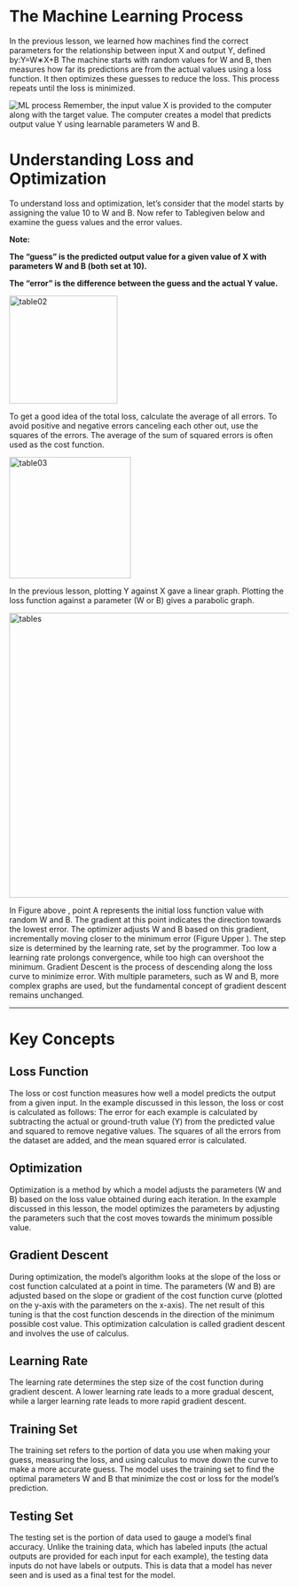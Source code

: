 # The Machine Learning Process
In the previous lesson, we learned how machines find the correct parameters for the relationship between input X and output Y, defined by:Y=W∗X+B
The machine starts with random values for W and B, then measures how far its predictions are from the actual values using a loss function. It 
then optimizes these guesses to reduce the loss. This process repeats until the loss is minimized.

![ML process](https://github.com/Tahir-Dars/AI_ML-Notes-/assets/150343129/52bf2d60-cc3f-4179-afce-49143c9dc11b)
Remember, the input value X is provided to the computer along with the target value. The computer creates a model that predicts output value Y 
using learnable parameters W and B.
# Understanding Loss and Optimization
To understand loss and optimization, let’s consider that the model starts by assigning the value 10 to W and B. Now refer to Tablegiven below and examine the guess values and the error values. 

**Note:**

**The “guess” is the predicted output value for a given value of X with parameters W and B (both set at 10).** 

**The “error” is the difference between the guess and the actual Y value.**

<img width="195" alt="table02" src="https://github.com/Tahir-Dars/AI_ML-Notes-/assets/150343129/831d60fa-704e-43ba-a3e7-02bbc1a0211e">

To get a good idea of the total loss, calculate the average of all errors. To avoid positive and negative errors canceling each other out, use the squares of the errors. The average of the sum of squared errors is often used as the cost function.

<img width="219" alt="table03" src="https://github.com/Tahir-Dars/AI_ML-Notes-/assets/150343129/de9f15b1-42a5-44f8-b603-553e1399d339">

In the previous lesson, plotting Y against X gave a linear graph. Plotting the loss function against a parameter (W or B) gives a parabolic graph.

<img width="514" alt="tables" src="https://github.com/Tahir-Dars/AI_ML-Notes-/assets/150343129/eaac547b-65ca-4f93-b746-1498c303f4d4">

In Figure above , point A represents the initial loss function value with random W and B. The gradient at this point indicates the direction
 towards the lowest error. The optimizer adjusts W and B based on this gradient, incrementally moving closer to the minimum error (Figure Upper ).
 The step size is determined by the learning rate, set by the programmer. Too low a learning rate prolongs convergence, while too high can overshoot the minimum.
Gradient Descent is the process of descending along the loss curve to minimize error. With multiple parameters, such as W and B, more complex graphs
 are used, but the fundamental concept of gradient descent remains unchanged.
________________________________________________________________________________________________________________________________________________________________________________
# Key Concepts 
## Loss Function
The loss or cost function measures how well a model predicts the output from a given input. In the example discussed in this lesson, the loss or
cost is calculated as follows: The error for each example is calculated by subtracting the actual or ground-truth value (Y) from the predicted
value and squared to remove negative values. The squares of all the errors from the dataset are added, and the mean squared error is calculated.

## Optimization

Optimization is a method by which a model adjusts the parameters (W and B) based on the loss value obtained during each iteration. In the example
discussed in this lesson, the model optimizes the parameters by adjusting the parameters such that the cost moves towards the minimum possible value.

## Gradient Descent

During optimization, the model’s algorithm looks at the slope of the loss or cost function calculated at a point in time. The parameters (W and B) 
are adjusted based on the slope or gradient of the cost function curve (plotted on the y-axis with the parameters on the x-axis). The net result of 
this tuning is that the cost function descends in the direction of the minimum possible cost value. This optimization calculation is called gradient 
descent and involves the use of calculus.

## Learning Rate

The learning rate determines the step size of the cost function during gradient descent. A lower learning rate leads to a more gradual descent, while 
a larger learning rate leads to more rapid gradient descent.

## Training Set

The training set refers to the portion of data you use when making your guess, measuring the loss, and using calculus to move down the curve to make a 
more accurate guess. The model uses the training set to find the optimal parameters W and B that minimize the cost or loss for the model’s prediction.

## Testing Set

The testing set is the portion of data used to gauge a model’s final accuracy. Unlike the training data, which has labeled inputs (the actual outputs 
are provided for each input for each example), the testing data inputs do not have labels or outputs. This is data that a model has never seen and is 
used as a final test for the model.

